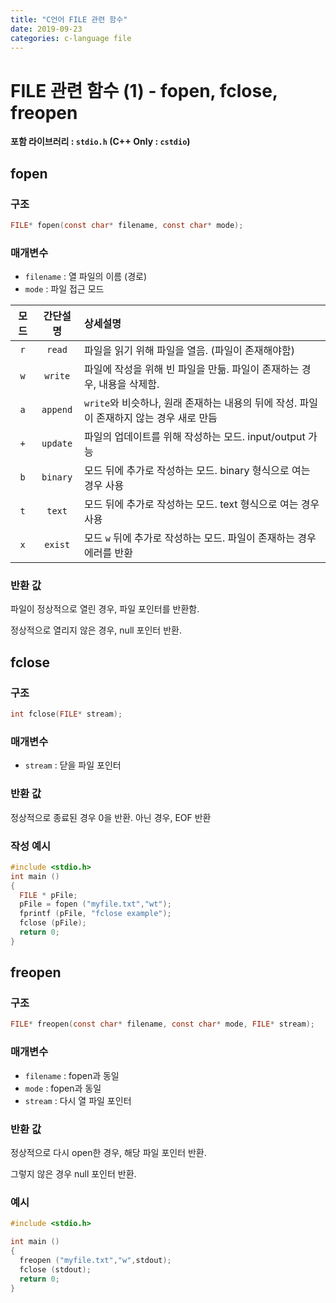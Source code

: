 ```yaml
---
title: "C언어 FILE 관련 함수"
date: 2019-09-23
categories: c-language file
---
```


# FILE 관련 함수 (1) - fopen, fclose, freopen

**포함 라이브러리 : ``stdio.h`` (C++ Only : ``cstdio``)**

## fopen

### 구조
```c
FILE* fopen(const char* filename, const char* mode);
```

### 매개변수

* ``filename`` : 열 파일의 이름 (경로)
* ``mode`` : 파일 접근 모드

|모드|간단설명|상세설명|
|:---:|:---:|:---|
|``r``|``read``|파일을 읽기 위해 파일을 열음. (파일이 존재해야함)|
|``w``|``write``|파일에 작성을 위해 빈 파일을 만듦. 파일이 존재하는 경우, 내용을 삭제함.|
|``a``|``append``|``write``와 비슷하나, 원래 존재하는 내용의 뒤에 작성. 파일이 존재하지 않는 경우 새로 만듬|
|``+``|``update``|파일의 업데이트를 위해 작성하는 모드. input/output 가능|
|``b``|``binary``|모드 뒤에 추가로 작성하는 모드. binary 형식으로 여는 경우 사용|
|``t``|``text``|모드 뒤에 추가로 작성하는 모드. text 형식으로 여는 경우 사용|
|``x``|``exist``|모드 ``w`` 뒤에 추가로 작성하는 모드. 파일이 존재하는 경우 에러를 반환|

### 반환 값

파일이 정상적으로 열린 경우, 파일 포인터를 반환함.

정상적으로 열리지 않은 경우, null 포인터 반환.

## fclose

### 구조

```c
int fclose(FILE* stream);
```

### 매개변수

* ``stream`` : 닫을 파일 포인터

### 반환 값

정상적으로 종료된 경우 0을 반환. 아닌 경우, EOF 반환

### 작성 예시

```c
#include <stdio.h>
int main ()
{
  FILE * pFile;
  pFile = fopen ("myfile.txt","wt");
  fprintf (pFile, "fclose example");
  fclose (pFile);
  return 0;
}
```

## freopen

### 구조
```c
FILE* freopen(const char* filename, const char* mode, FILE* stream);
```

### 매개변수

* ``filename`` : fopen과 동일
* ``mode`` : fopen과 동일
* ``stream`` : 다시 열 파일 포인터

### 반환 값

정상적으로 다시 open한 경우, 해당 파일 포인터 반환.

그렇지 않은 경우 null 포인터 반환.

### 예시

```c
#include <stdio.h>

int main ()
{
  freopen ("myfile.txt","w",stdout);
  fclose (stdout);
  return 0;
}
```
